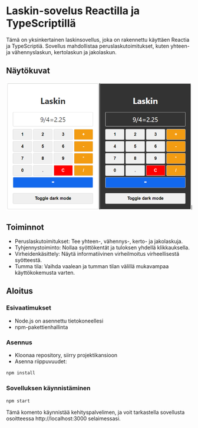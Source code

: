 # Laskin-sovelus Reactilla ja TypeScriptillä
Tämä on yksinkertainen laskinsovellus, joka on rakennettu käyttäen Reactia ja TypeScriptiä. Sovellus mahdollistaa peruslaskutoimitukset, kuten yhteen- ja vähennyslaskun, kertolaskun ja jakolaskun.

## Näytökuvat
![Laskin-näkymä](<public/Screenshot tumma-tila-Laskin.png>)
## Toiminnot
- Peruslaskutoimitukset: Tee yhteen-, vähennys-, kerto- ja jakolaskuja.
- Tyhjennystoiminto: Nollaa syöttökentät ja tuloksen yhdellä klikkauksella.
- Virheidenkäsittely: Näytä informatiivinen virheilmoitus virheellisestä syötteestä.
- Tumma tila: Vaihda vaalean ja tumman tilan välillä mukavampaa käyttökokemusta varten.
## Aloitus
### Esivaatimukset
- Node.js on asennettu tietokoneellesi
- npm-pakettienhallinta
### Asennus
- Kloonaa repository, siirry projektikansioon
- Asenna riippuvuudet:
```bash
npm install
```
### Sovelluksen käynnistäminen
```bash
npm start
```
Tämä komento käynnistää kehityspalvelimen, ja voit tarkastella sovellusta osoitteessa http://localhost:3000 selaimessasi.

